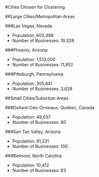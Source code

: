 #Cities Chosen for Clustering

##Large Cities/Metropolitan Areas

###Las Vegas, Nevada
* Population: 603,488
* Number of Businesses: 19,328

###Phoenix, Arizona
* Population: 1,513,000
* Number of Businesses: 11,852 

###Pittsburgh, Pennsylvania
* Population: 305,841
* Number of Businesses: 3,628

##Small Cities/Suburban Areas

###Dollard-Des-Ormeaux, Quebec, Canada
* Population: 49,637
* Number of Businesses: 80

###San Tan Valley, Arizona
* Population: 81,231
* Number of Businesses: 100

###Belmont, North Carolina
* Population: 10,412
* Number of Businesses: 83